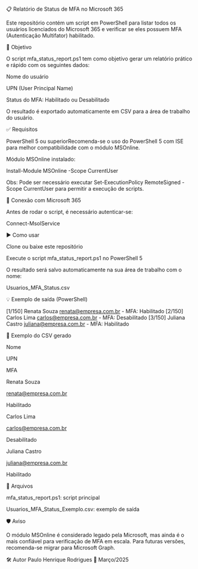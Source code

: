 📋 Relatório de Status de MFA no Microsoft 365

Este repositório contém um script em PowerShell para listar todos os usuários licenciados do Microsoft 365 e verificar se eles possuem MFA (Autenticação Multifator) habilitado.

🧾 Objetivo

O script mfa_status_report.ps1 tem como objetivo gerar um relatório prático e rápido com os seguintes dados:

Nome do usuário

UPN (User Principal Name)

Status do MFA: Habilitado ou Desabilitado

O resultado é exportado automaticamente em CSV para a área de trabalho do usuário.

✅ Requisitos

PowerShell 5 ou superiorRecomenda-se o uso do PowerShell 5 com ISE para melhor compatibilidade com o módulo MSOnline.

Módulo MSOnline instalado:

Install-Module MSOnline -Scope CurrentUser

Obs: Pode ser necessário executar Set-ExecutionPolicy RemoteSigned -Scope CurrentUser para permitir a execução de scripts.

🔌 Conexão com Microsoft 365

Antes de rodar o script, é necessário autenticar-se:

Connect-MsolService

▶️ Como usar

Clone ou baixe este repositório

Execute o script mfa_status_report.ps1 no PowerShell 5

O resultado será salvo automaticamente na sua área de trabalho com o nome:

Usuarios_MFA_Status.csv

💡 Exemplo de saída (PowerShell)

[1/150] Renata Souza <renata@empresa.com.br> - MFA: Habilitado
[2/150] Carlos Lima <carlos@empresa.com.br> - MFA: Desabilitado
[3/150] Juliana Castro <juliana@empresa.com.br> - MFA: Habilitado

📄 Exemplo do CSV gerado

Nome

UPN

MFA

Renata Souza

renata@empresa.com.br

Habilitado

Carlos Lima

carlos@empresa.com.br

Desabilitado

Juliana Castro

juliana@empresa.com.br

Habilitado


📁 Arquivos

mfa_status_report.ps1: script principal

Usuarios_MFA_Status_Exemplo.csv: exemplo de saída

🛡️ Aviso

O módulo MSOnline é considerado legado pela Microsoft, mas ainda é o mais confiável para verificação de MFA em escala. Para futuras versões, recomenda-se migrar para Microsoft Graph.

🛠️ Autor
Paulo Henrique Rodrigues
📅 Março/2025

